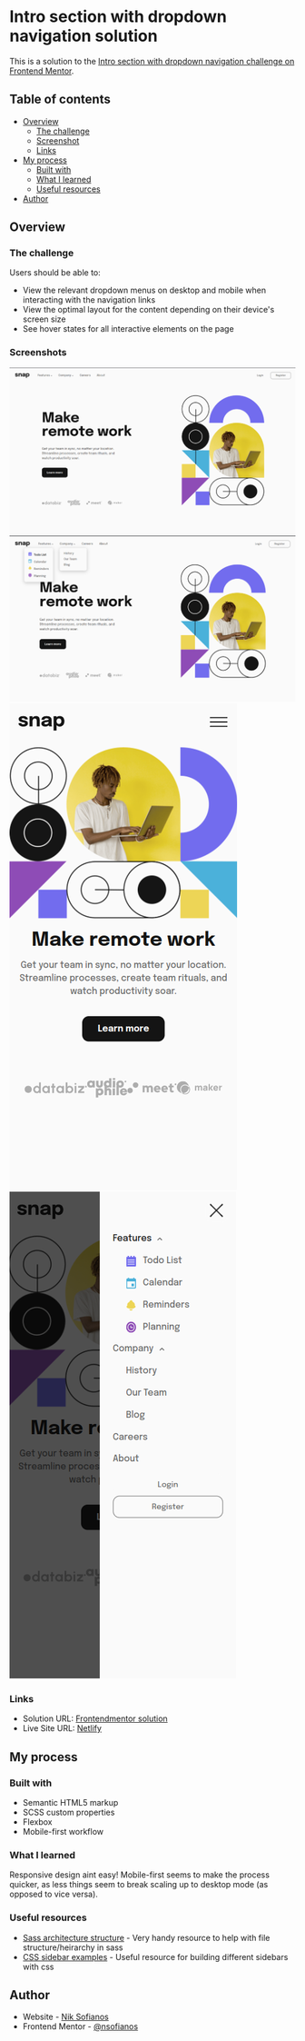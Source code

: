 # Intro section with dropdown navigation solution

This is a solution to the [Intro section with dropdown navigation challenge on Frontend Mentor](https://www.frontendmentor.io/challenges/intro-section-with-dropdown-navigation-ryaPetHE5).

## Table of contents

- [Overview](#overview)
  - [The challenge](#the-challenge)
  - [Screenshot](#screenshot)
  - [Links](#links)
- [My process](#my-process)
  - [Built with](#built-with)
  - [What I learned](#what-i-learned)
  - [Useful resources](#useful-resources)
- [Author](#author)

## Overview

### The challenge

Users should be able to:

- View the relevant dropdown menus on desktop and mobile when interacting with the navigation links
- View the optimal layout for the content depending on their device's screen size
- See hover states for all interactive elements on the page

### Screenshots

!["Desktop"](./public/images/ss-desktop.png)
!["Desktop Hover"](./public/images/ss-desktop2.png)
!["Mobile"](./public/images/ss-mobile.png)
!["Mobile Sidebar"](./public/images/ss-mobile2.png)

### Links

- Solution URL: [Frontendmentor solution](https://www.frontendmentor.io/solutions/responsive-page-made-with-scssflexbox-Ijyo4o054b)
- Live Site URL: [Netlify](https://ns-snapintro.netlify.app)

## My process

### Built with

- Semantic HTML5 markup
- SCSS custom properties
- Flexbox
- Mobile-first workflow

### What I learned

Responsive design aint easy! Mobile-first seems to make the process quicker, as less things seem to break scaling up to desktop mode (as opposed to vice versa).

### Useful resources

- [Sass architecture structure](https://gist.github.com/AdamMarsden/7b85e8d5bdb5bef969a0) - Very handy resource to help with file structure/heirarchy in sass
- [CSS sidebar examples](https://blog.hubspot.com/website/css-sidebar) - Useful resource for building different sidebars with css

## Author

- Website - [Nik Sofianos](nsofianos.github.io)
- Frontend Mentor - [@nsofianos](https://www.frontendmentor.io/profile/nsofianos)
